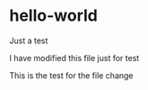# hello-world
Just a test

I have modified this file just for test

This is the test for the file change
